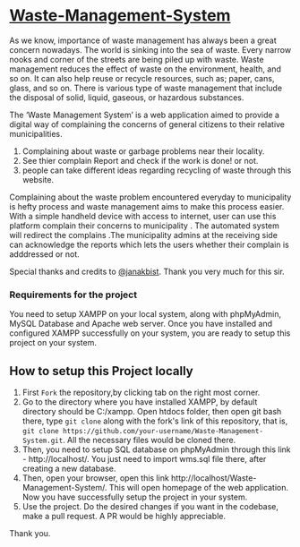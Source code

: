 # [Waste-Management-System](https://waste-managemnt-system.000webhostapp.com/)

As we know, importance of waste management has always been a great concern nowadays. The world is sinking into the sea of waste. Every narrow nooks and corner of the streets are being piled up with waste. Waste management reduces the effect of waste on the environment, health, and so on. It can also help reuse or recycle resources, such as; paper, cans, glass, and so on. There is various type of waste management that include the disposal of solid, liquid, gaseous, or hazardous substances. 



The ‘Waste Management System’ is a web application aimed to provide a digital way of complaining the concerns of general citizens to their relative municipalities.
1. Complaining about waste or garbage problems near their locality.
2. See thier complain Report and check if the work is done! or not.
3. people can take different ideas regarding recycling of waste through this website.

Complaining about the waste problem encountered everyday to municipality is hefty process and waste management aims to make this process easier. With a simple handheld device with access to internet, user can use this platform complain their concerns to municipality . The automated system will redirect the complains .The municipality admins at the receiving side can acknowledge the reports which lets the users whether their complain is adddressed or not.

Special thanks and credits to [@janakbist](https://github.com/janakbist/). Thank you very much for this sir.

### Requirements for the project

You need to setup XAMPP on your local system, along with phpMyAdmin, MySQL Database and Apache web server. Once you have installed and configured XAMPP successfully on your system, you are ready to setup this project on your system. 

## How to setup this Project locally

1. First `Fork` the repository,by clicking tab on the right most corner.
2. Go to the directory where you have installed XAMPP, by default directory should be C:/xampp. Open htdocs folder, then open git bash there, type `git clone` along with the fork's link of this repository, that is, `git clone https://github.com/your-username/Waste-Management-System.git`. All the necessary files would be cloned there.
3. Then, you need to setup SQL database on phpMyAdmin through this link -  http://localhost/. You just need to import wms.sql file there, after creating a new database.
4. Then, open your browser, open this link http://localhost/Waste-Management-System/. This will open homepage of the web application. Now you have successfully setup the project in your system.
5. Use the project. Do the desired changes if you want in the codebase, make a pull request. A PR would be highly appreciable. 

Thank you.
